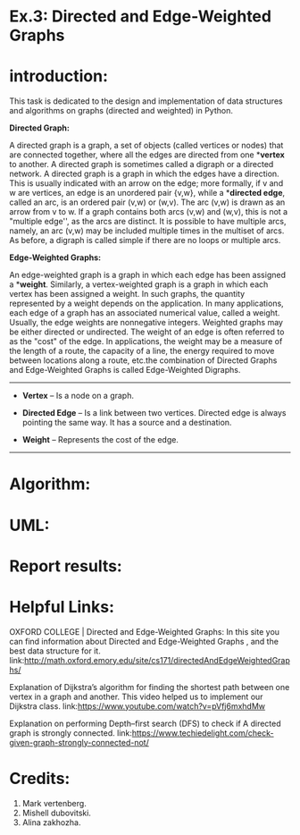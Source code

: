 # Ex.3: Directed and Edge-Weighted Graphs
# introduction:
This task is dedicated to the design and implementation of data structures and algorithms on graphs (directed and weighted) in Python.

**Directed Graph:**

A directed graph is a graph, a set of objects (called vertices or nodes) that are connected together, where all the edges are directed from one ***vertex** to another. A directed graph is sometimes called a digraph or a directed network. A directed graph is a graph in which the edges have a direction. This is usually indicated with an arrow on the edge; more formally, if v and w are vertices, an edge is an unordered pair {v,w}, while a ***directed edge**, called an arc, is an ordered pair (v,w) or (w,v). The arc (v,w) is drawn as an arrow from v to w. If a graph contains both arcs (v,w) and (w,v), this is not a "multiple edge'', as the arcs are distinct. It is possible to have multiple arcs, namely, an arc (v,w) may be included multiple times in the multiset of arcs. As before, a digraph is called simple if there are no loops or multiple arcs.

**Edge-Weighted Graphs:**

An edge-weighted graph is a graph in which each edge has been assigned a ***weight**. Similarly, a vertex-weighted graph is a graph in which each vertex has been assigned a weight. In such graphs, the quantity represented by a weight depends on the application. In many applications, each edge of a graph has an associated numerical value, called a weight. Usually, the edge weights are nonnegative integers. Weighted graphs may be either directed or undirected. The weight of an edge is often referred to as the "cost" of the edge. In applications, the weight may be a measure of the length of a route, the capacity of a line, the energy required to move between locations along a route, etc.the combination of Directed Graphs and Edge-Weighted Graphs is called Edge-Weighted Digraphs.

______________________________________________________________________________________________________________________________________________________________________________
- **Vertex** – Is a node on a graph. 

- **Directed Edge** – Is a link between two vertices. Directed edge is always pointing the same way. It has a source and a destination. 

- **Weight** – Represents the cost of the edge.
______________________________________________________________________________________________________________________________________________________________________________

# Algorithm:


 # UML:


# Report results:


# Helpful Links:

OXFORD COLLEGE | Directed and Edge-Weighted Graphs: 
In this site you can find information about Directed and Edge-Weighted Graphs , and the best data structure for it.
link:http://math.oxford.emory.edu/site/cs171/directedAndEdgeWeightedGraphs/

Explanation of Dijkstra’s algorithm for finding the shortest path between one vertex in a graph and another.
This video helped us to implement our Dijkstra class.
link:https://www.youtube.com/watch?v=pVfj6mxhdMw

Explanation on performing Depth–first search (DFS) to check if A directed graph is strongly connected.
link:https://www.techiedelight.com/check-given-graph-strongly-connected-not/

# Credits:
1. Mark vertenberg.
2. Mishell dubovitski.
3. Alina zakhozha.

